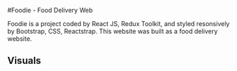 #Foodie - Food Delivery Web

Foodie is a project coded by React JS, Redux Toolkit, and styled resonsively by Bootstrap, CSS, Reactstrap. This website was built as a food delivery website.

## Visuals
